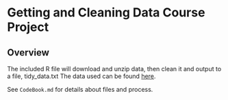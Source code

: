 <h1>Getting and Cleaning Data Course Project</h1>
<h2>Overview</h2>
The included R file will download and unzip data, then clean it and output to a file, tidy_data.txt
The data used can be found <a href="https://d396qusza40orc.cloudfront.net/getdata%2Fprojectfiles%2FUCI%20HAR%20Dataset.zip">here</a>.

See <code>CodeBook.md</code> for details about files and process.